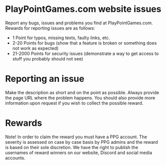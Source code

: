 # PlayPointGames.com website issues

Report any bugs, issues and problems you find at PlayPointGames.com.
Rewards for reporting issues are as follows:

- 1 Point for typos, missing texts, faulty links, etc.
- 2-20 Points for bugs (show that a feature is broken or something does not work as expected)
- 21-2000 Points for security issues (demonstrate a way to get access to stuff you probably should not see)

# Reporting an issue

Make the description as short and on the point as possible. Always provide the page URL where the problem happens. You should also provide more information upon request if you wish to collect the possible reward.

# Rewards

Note! In order to claim the reward you must have a PPG account. The severity is assessed on case by case basis by PPG admins and the reward is based on their sole discretion. We have the right to publish the usernames of reward winners on our website, Discord and social media accounts.
